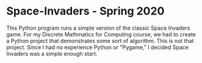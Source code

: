 # Space-Invaders - Spring 2020

This Python program runs a simple version of the classic Space Invaders game.
For my Discrete Mathmatics for Computing course, we had to create a Python project that demonstrates
some sort of algorithm. This is not that project. Since I had no experience Python or "Pygame," I decided
Space Invaders was a simple enough start.
